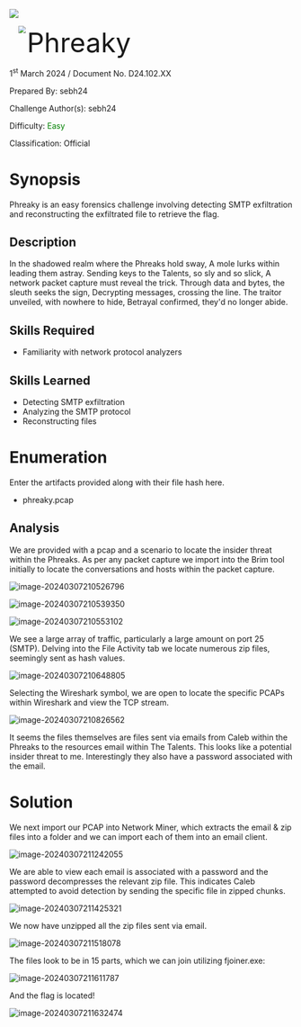 ![](Assets/Images/banner.png)

<img src='Assets/Images/htb.png' style='margin-left: 20px; zoom: 80%;' align=left /> <font size='10'>Phreaky</font>

1<sup>st</sup> March 2024 / Document No. D24.102.XX

Prepared By: sebh24

Challenge Author(s): sebh24

Difficulty: <font color=green>Easy</font>

Classification: Official

# Synopsis

Phreaky is an easy forensics challenge involving detecting SMTP exfiltration and reconstructing the exfiltrated file to retrieve the flag.

## Description

In the shadowed realm where the Phreaks hold sway, A mole lurks within leading them astray. Sending keys to the Talents, so sly and so slick, A network packet capture must reveal the trick. Through data and bytes, the sleuth seeks the sign, Decrypting messages, crossing the line. The traitor unveiled, with nowhere to hide, Betrayal confirmed, they'd no longer abide.

## Skills Required

* Familiarity with network protocol analyzers

## Skills Learned

* Detecting SMTP exfiltration
* Analyzing the SMTP protocol
* Reconstructing files

# Enumeration

Enter the artifacts provided along with their file hash here. 

- phreaky.pcap

## Analysis

We are provided with a pcap and a scenario to locate the insider threat within the Phreaks. As per any packet capture we import into the Brim tool initially to locate the conversations and hosts within the packet capture. 

![image-20240307210526796](./assets/image-20240307210526796.png)



![image-20240307210539350](./Assets/image-20240307210539350.png)

![image-20240307210553102](./Assets/image-20240307210553102.png)

We see a large array of traffic, particularly a large amount on port 25 (SMTP). Delving into the File Activity tab we locate numerous zip files, seemingly sent as hash values. 

![image-20240307210648805](./Assets/image-20240307210648805.png)

Selecting the Wireshark symbol, we are open to locate the specific PCAPs within Wireshark and view the TCP stream. 

![image-20240307210826562](./Assets/image-20240307210826562.png)

It seems the files themselves are files sent via emails from Caleb within the Phreaks to the resources email within The Talents. This looks like a potential insider threat to me. Interestingly they also have a password associated with the email. 

# Solution

We next import our PCAP into Network Miner, which extracts the email & zip files into a folder and we can import each of them into an email client. 

![image-20240307211242055](./Assets/image-20240307211242055.png)

We are able to view each email is associated with a password and the password decompresses the relevant zip file. This indicates Caleb attempted to avoid detection by sending the specific file in zipped chunks. 

![image-20240307211425321](./Assets/image-20240307211425321.png)

We now have unzipped all the zip files sent via email. 

![image-20240307211518078](./Assets/image-20240307211518078.png)

The files look to be in 15 parts, which we can join utilizing fjoiner.exe:

![image-20240307211611787](./assets/image-20240307211611787.png)

And the flag is located!

![image-20240307211632474](./assets/image-20240307211632474.png)
